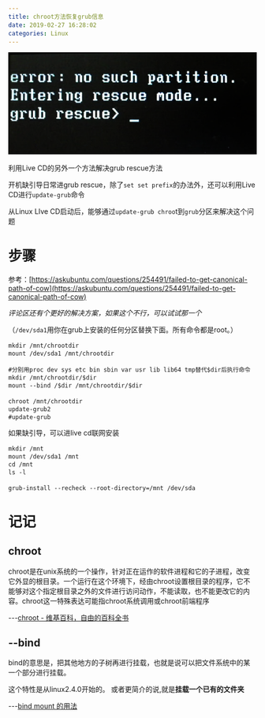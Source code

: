 ```yaml
---
title: chroot方法恢复grub信息
date: 2019-02-27 16:28:02
categories: Linux
---
```


 ![](chroot方法恢复grub信息/grub-rescue.png)

利用Live CD的另外一个方法解决grub rescue方法

<!-- more -->

开机缺引导日常进grub rescue，除了`set set prefix`的办法外，还可以利用Live CD进行`update-grub`命令

从Linux LIve CD启动后，能够通过`update-grub chroo`t到`grub`分区来解决这个问题

# 步骤

参考：[https://askubuntu.com/questions/254491/failed-to-get-canonical-path-of-cow](https://askubuntu.com/questions/254491/failed-to-get-canonical-path-of-cow)

*评论区还有个更好的解决方案，如果这个不行，可以试试那一个*

（`/dev/sda1`用你在grub上安装的任何分区替换下面。所有命令都是root。）

```shell
mkdir /mnt/chrootdir
mount /dev/sda1 /mnt/chrootdir

#分别用proc dev sys etc bin sbin var usr lib lib64 tmp替代$dir后执行命令
mkdir /mnt/chrootdir/$dir
mount --bind /$dir /mnt/chrootdir/$dir

chroot /mnt/chrootdir
update-grub2
#update-grub
```

如果缺引导，可以进live cd联网安装

```
mkdir /mnt
mount /dev/sda1 /mnt
cd /mnt
ls -l

grub-install --recheck --root-directory=/mnt /dev/sda
```

# 记记

## chroot

chroot是在unix系统的一个操作，针对正在运作的软件进程和它的子进程，改变它外显的根目录。一个运行在这个环境下，经由chroot设置根目录的程序，它不能够对这个指定根目录之外的文件进行访问动作，不能读取，也不能更改它的内容。chroot这一特殊表达可能指chroot系统调用或chroot前端程序

---[chroot - 维基百科，自由的百科全书](https://zh.wikipedia.org/zh-hans/Chroot)

## --bind

bind的意思是，把其他地方的子树再进行挂载，也就是说可以把文件系统中的某一个部分进行挂载。

这个特性是从linux2.4.0开始的。 
或者更简介的说,就是**挂载一个已有的文件夹**

---[bind mount 的用法](https://xionchen.github.io/2016/08/25/linux-bind-mount/)